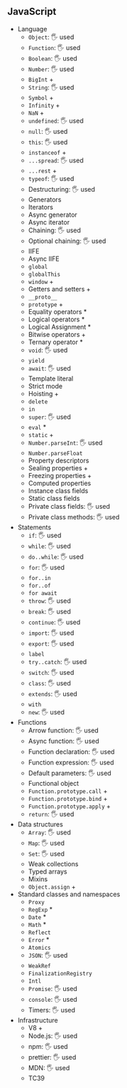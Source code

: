 ## JavaScript

- Language
  - `Object`: 🖐️ used
  - `Function`: 🖐️ used
  - `Boolean`: 🖐️ used
  - `Number`: 🖐️ used
  - `BigInt` +
  - `String`: 🖐️ used
  - `Symbol` +
  - `Infinity` +
  - `NaN` +
  - `undefined`: 🖐️ used
  - `null`: 🖐️ used
  - `this`: 🖐️ used
  - `instanceof` +
  - `...spread`: 🖐️ used
  - `...rest` +
  - `typeof`: 🖐️ used
  - Destructuring: 🖐️ used
  - Generators
  - Iterators
  - Async generator
  - Async iterator
  - Chaining: 🖐️ used
  - Optional chaining: 🖐️ used
  - IIFE
  - Async IIFE
  - `global`
  - `globalThis`
  - `window` +
  - Getters and setters +
  - `__proto__`
  - `prototype` +
  - Equality operators *
  - Logical operators *
  - Logical Assignment *
  - Bitwise operators +
  - Ternary operator *
  - `void`: 🖐️ used
  - `yield` 
  - `await`: 🖐️ used
  - Template literal
  - Strict mode
  - Hoisting +
  - `delete`
  - `in`
  - `super`: 🖐️ used
  - `eval` *
  - `static` +
  - `Number.parseInt`: 🖐️ used
  - `Number.parseFloat`
  - Property descriptors
  - Sealing properties +
  - Freezing properties +
  - Computed properties 
  - Instance class fields
  - Static class fields
  - Private class fields: 🖐️ used
  - Private class methods: 🖐️ used
- Statements
  - `if`: 🖐️ used
  - `while`: 🖐️ used
  - `do..while`: 🖐️ used
  - `for`: 🖐️ used
  - `for..in`
  - `for..of`
  - `for await`
  - `throw`: 🖐️ used
  - `break`: 🖐️ used
  - `continue`: 🖐️ used
  - `import`: 🖐️ used
  - `export`: 🖐️ used
  - `label`
  - `try..catch`: 🖐️ used
  - `switch`: 🖐️ used
  - `class`: 🖐️ used
  - `extends`: 🖐️ used
  - `with`
  - `new`: 🖐️ used
- Functions
  - Arrow function: 🖐️ used
  - Async function: 🖐️ used
  - Function declaration: 🖐️ used
  - Function expression: 🖐️ used
  - Default parameters: 🖐️ used
  - Functional object
  - `Function.prototype.call` +
  - `Function.prototype.bind` +
  - `Function.prototype.apply` +
  - `return`: 🖐️ used
- Data structures
  - `Array`: 🖐️ used
  - `Map`: 🖐️ used
  - `Set`: 🖐️ used
  - Weak collections 
  - Typed arrays
  - Mixins
  - `Object.assign` +
- Standard classes and namespaces
  - `Proxy`
  - `RegExp` *
  - `Date` *
  - `Math` *
  - `Reflect` 
  - `Error` *
  - `Atomics`
  - `JSON`: 🖐️ used
  - `WeakRef`
  - `FinalizationRegistry`
  - `Intl`
  - `Promise`: 🖐️ used
  - `console`: 🖐️ used
  - Timers: 🖐️ used
- Infrastructure
  - V8 +
  - Node.js: 🖐️ used
  - npm: 🖐️ used
  - prettier: 🖐️ used
  - MDN: 🖐️ used
  - TC39
